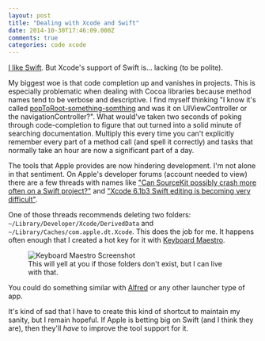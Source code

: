 ```yaml
---
layout: post
title: "Dealing with Xcode and Swift"
date: 2014-10-30T17:46:09.000Z
comments: true
categories: code xcode
---
```

[I like Swift](http://blog.swilliams.me/words/2014/09/10/thoughts-on-swift/). But Xcode's support of Swift is... lacking (to be polite). 

My biggest woe is that code completion up and vanishes in projects. This is especially problematic when dealing with Cocoa libraries because method names tend to be verbose and descriptive. I find myself thinking "I know it's called [popToRoot-something-somthing](https://developer.apple.com/library/ios/DOCUMENTATION/UIKit/Reference/UINavigationController_Class/index.html#//apple_ref/occ/instm/UINavigationController/popToRootViewControllerAnimated:) and was it on UIViewController or the navigationController?". What would've taken two seconds of poking through code-completion to figure that out turned into a solid minute of searching documentation. Multiply this every time you can't explicitly remember every part of a method call (and spell it correctly) and tasks that normally take an hour are now a significant part of a day. 

The tools that Apple provides are now hindering development. I'm not alone in that sentiment. On Apple's developer forums (account needed to view) there are a few threads with names like ["Can SourceKit possibly crash more often on a Swift project?"](https://devforums.apple.com/message/1067119#1067119) and ["Xcode 6.1b3 Swift editing is becoming very difficult"](https://devforums.apple.com/thread/248397?start=0&tstart=0). 

One of those threads recommends deleting two folders: `~/Library/Developer/Xcode/DerivedData` and `~/Library/Caches/com.apple.dt.Xcode`. This does the job for me. It happens often enough that I created a hot key for it with [Keyboard Maestro](http://www.keyboardmaestro.com/main/).

<figure class="center">
    <img alt="Keyboard Maestro Screenshot" src="/images/assets/xcode-swift-maestro.png">
    <figcaption>This will yell at you if those folders don't exist, but I can live with that.</figcaption>
</figure>

You could do something similar with [Alfred](http://www.alfredapp.com/) or any other launcher type of app.

It's kind of sad that I have to create this kind of shortcut to maintain my sanity, but I remain hopeful. If Apple is betting big on Swift (and I think they are), then they'll *have* to improve the tool support for it.